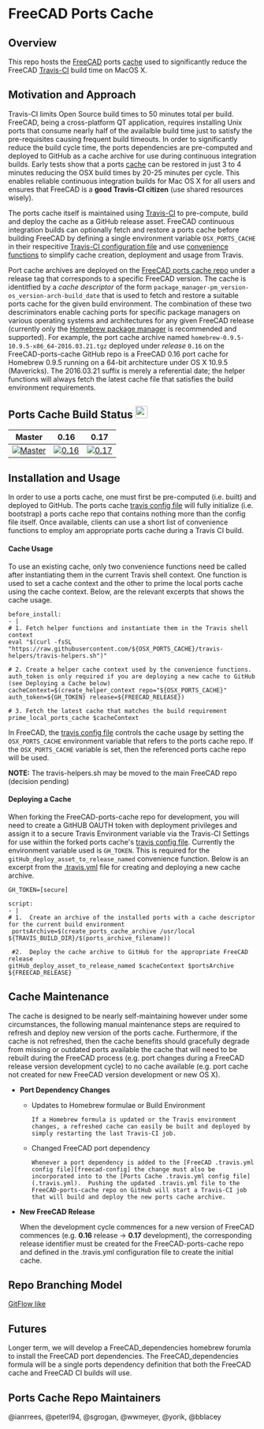 # FreeCAD Ports Cache

## Overview

This repo hosts the [FreeCAD](http://www.freecadweb.org) ports [cache](https://en.wikipedia.org/wiki/Cache_(computing)) used to significantly reduce the FreeCAD [Travis-CI](http://www.travis-ci.org) build time on MacOS X.

## Motivation and Approach

Travis-CI limits Open Source build times to 50 minutes total per build.  FreeCAD, being a cross-platform QT application, requires installing Unix ports that consume nearly half of the availalble build time just to satisfy the pre-requisites causing frequent build timeouts.  In order to significantly reduce the build cycle time, the ports dependencies are pre-computed and deployed to GitHub as a cache archive for use during continuous integration builds. Early tests show that a ports [cache](https://en.wikipedia.org/wiki/Cache_(computing)) can be restored in just 3 to 4 minutes reducing the OSX build times by 20-25 minutes per cycle.  This enables reliable continuous integration builds for Mac OS X for all users and ensures that FreeCAD is a **good Travis-CI citizen** (use shared resources wisely).

The ports cache itself is maintained using [Travis-CI](https://travis-ci.org) to pre-compute, build and deploy the cache as a GitHub release asset.  FreeCAD continuous integration builds can optionally fetch and restore a ports cache before building FreeCAD by defining a single environment variable ```OSX_PORTS_CACHE``` in their respecitive [Travis-CI configuration file][freecad-config] and use [convenience functions](travis-helpers.sh) to simplify cache creation, deployment and usage from Travis.

Port cache archives are deployed on the [FreeCAD ports cache repo](.) under a release tag that corresponds to a specific FreeCAD version.  The cache is identitfied by a _cache descriptor_ of the form ```package_manager-pm_version-os_version-arch-build_date``` that is used to fetch and restore a suitable ports cache for the given build environment.  The combination of these two descriminators enable caching ports for specific package managers on various operating systems and architectures for any given FreeCAD release (currently only the [Homebrew package manager](http://brew.sh) is recommended and supported).  For example, the port cache archive named ```homebrew-0.9.5-10.9.5-x86_64-2016.03.21.tgz``` deployed under _release_ ```0.16``` on the FreeCAD-ports-cache GitHub repo is a FreeCAD 0.16 port cache for Homebrew 0.9.5 running on a 64-bit architecture under OS X 10.9.5 (Mavericks).  The 2016.03.21 suffix is merely a referential date; the helper functions will always fetch the latest cache file that satisfies the build environment requirements.

## Ports Cache Build Status <img src="https://cdn.travis-ci.org/images/travis-mascot-150-3791701416eeee8479e23fe4bb7edf4f.png" height="25"/>

| Master | 0.16 | 0.17 |
|:------:|:----:|:----:|
|[![Master][cache-build-status-master]][travis-branches]|[![0.16][cache-build-status-0.16]][travis-branches]|[![0.17][cache-build-status-0.17]][travis-branches]|

<!--Define URL handles for document porting between repos -->
[cache-build-status-0.16]: https://travis-ci.org/FreeCAD/FreeCAD-ports-cache.svg?branch=v0.16
[cache-build-status-0.17]: https://travis-ci.org/FreeCAD/FreeCAD-ports-cache.svg?branch=v0.17
[cache-build-status-master]: https://travis-ci.org/FreeCAD/FreeCAD-ports-cache.svg?branch=master
[travis-builds]: https://travis-ci.org/FreeCAD/FreeCAD-ports-cache/builds
[travis-branches]: https://travis-ci.org/FreeCAD/FreeCAD-ports-cache/branches

[freecad-repo]: https://github.com/FreeCAD/FreeCAD/
[freecad-config]: https://github.com/bblacey/FreeCAD-MacOS-CI/blob/unified/.travis.yml
<!--[freecad-config]: https://github.com/FreeCAD/FreeCAD/blob/unified/.travis.yml-->

## Installation and Usage

In order to use a ports cache, one must first be pre-computed (i.e. built) and deployed to GitHub. The ports cache [travis config file](.travis.yml) will fully initialize (i.e. bootstrap) a ports cache repo that contains nothing more than the config file itself.  Once available, clients can use a short list of convenience functions to employ am appropriate ports cache during a Travis CI build.

#### Cache Usage

To use an existing cache, only two convenience functions need be called after instantiating them in the current Travis shell context.  One function is used to set a cache context and the other to prime the local ports cache using the cache context.    Below, are the relevant excerpts that shows the cache usage.

```
before_install:
- |
# 1. Fetch helper functions and instantiate them in the Travis shell context
eval "$(curl -fsSL "https://raw.githubusercontent.com/${OSX_PORTS_CACHE}/travis-helpers/travis-helpers.sh")"

# 2. Create a helper cache context used by the convenience functions.  auth_token is only required if you are deploying a new cache to GitHub (see Deploying a Cache below)
cacheContext=$(create_helper_context repo="${OSX_PORTS_CACHE}" auth_token=${GH_TOKEN} release=${FREECAD_RELEASE})

# 3. Fetch the latest cache that matches the build requirement
prime_local_ports_cache $cacheContext
```
In FreeCAD, the [travis config file][freecad-config] controls the cache usage by setting the ```OSX_PORTS_CACHE``` environment variable that refers to the ports cache repo.  If the ```OSX_PORTS_CACHE``` variable is set, then the referenced ports cache repo will be used.

**NOTE:** The travis-helpers.sh may be moved to the main FreeCAD repo (decision pending)
#### Deploying a Cache
When forking the FreeCAD-ports-cache repo for development, you will need to create a GitHUB OAUTH token with deployment privileges and assign it to a secure Travis Environment variable via the Travis-CI Settings for use within the forked ports cache's [travis config file](.travis.yml).  Currently the environment variable used is ```GH_TOKEN```.  This is required for the ```gitHub_deploy_asset_to_release_named``` convenience function.  Below is an excerpt from the [.travis.yml](.travis.yml) file for creating and deploying a new cache archive.

```
GH_TOKEN=[secure]

script:
- |
# 1.  Create an archive of the installed ports with a cache descriptor for the current build environment
 portsArchive=$(create_ports_cache_archive /usr/local ${TRAVIS_BUILD_DIR}/$(ports_archive_filename))
 
 #2.  Deploy the cache archive to GitHub for the appropriate FreeCAD release
gitHub_deploy_asset_to_release_named $cacheContext $portsArchive ${FREECAD_RELEASE}
```

## Cache Maintenance

The cache is designed to be nearly self-maintaining however under some circumstances, the following manual maintenance steps are required to refresh and deploy new version of the ports cache. Furthermore, if the cache is not refreshed, then the cache benefits should gracefully degrade from missing or outdated ports available the cache that will need to be rebuilt during the FreeCAD process (e.g. port changes during a FreeCAD release version development cycle) to no cache available (e.g. port cache not created for new FreeCAD version development or new OS X).

* **Port Dependency Changes**
  * Updates to Homebrew formulae or Build Environment

		If a Homebrew formula is updated or the Travis environment changes, a refreshed cache can easily be built and deployed by simply restarting the last Travis-CI job.
		
  * Changed FreeCAD port dependency

		Whenever a port dependency is added to the [FreeCAD .travis.yml config file][freecad-config] the change must also be incorporated into to the [Ports Cache .travis.yml config file](.travis.yml).  Pushing the updated .travis.yml file to the FreeCAD-ports-cache repo on GitHub will start a Travis-CI job that will build and deploy the new ports cache archive.

* **New FreeCAD Release**

	When the development cycle commences for a new version of FreeCAD commences (e.g. **0.16** release -> **0.17** development), the corresponding release identifier must be created for the FreeCAD-ports-cache repo and defined in the .travis.yml configuration file to create the initial cache.

## Repo Branching Model
[GitFlow like](http://nvie.com/posts/a-successful-git-branching-model/)

## Futures
Longer term, we will develop a FreeCAD\_dependencies homebrew forumla to install the FreeCAD port dependencies.  The FreeCAD_dependencies formula will be a single ports dependency definition that both the FreeCAD cache and FreeCAD CI builds will use.

## Ports Cache Repo Maintainers
@ianrrees, @peterl94, @sgrogan, @wwmeyer, @yorik, @bblacey
